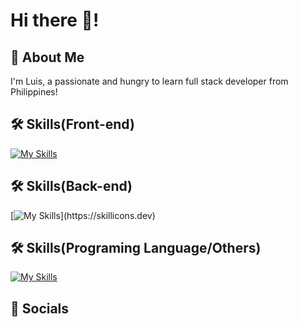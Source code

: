 # Hi there 👋!

## 🚀 About Me
I'm Luis, a passionate and hungry to learn full stack developer from Philippines!

## 🛠 Skills(Front-end)
[![My Skills](https://skillicons.dev/icons?i=html,css,react)](https://skillicons.dev)

## 🛠 Skills(Back-end)
[![My Skills](https://skillicons.dev/icons?i=nodejs,PostgresSQL,)](https://skillicons.dev)

## 🛠 Skills(Programing Language/Others)
[![My Skills](https://skillicons.dev/icons?i=unity,js,figma,py,git)](https://skillicons.dev)

## :iphone: Socials
